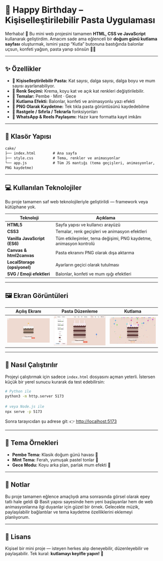 

# 🎂 Happy Birthday – Kişiselleştirilebilir Pasta Uygulaması

Merhaba! 👋
Bu mini web projesini tamamen **HTML, CSS ve JavaScript** kullanarak geliştirdim.
Amacım sade ama eğlenceli bir **doğum günü kutlama sayfası** oluşturmak, ismini yazıp “Kutla” butonuna bastığında balonlar uçsun, konfeti yağsın, pasta yanıp sönsün 🍰🎈

---

## ✨ Özellikler

* 🎨 **Kişiselleştirilebilir Pasta:** Kat sayısı, dalga sayısı, dalga boyu ve mum sayısı ayarlanabiliyor.
* 🌈 **Renk Seçimi:** Krema, koyu kat ve açık kat renkleri değiştirilebilir.
* 🧁 **Temalar:** Pembe · Mint · Gece
* 🎉 **Kutlama Efekti:** Balonlar, konfeti ve animasyonlu yazı efekti
* 📸 **PNG Olarak Kaydetme:** Tek tıkla pasta görüntüsünü kaydedebilme
* 🔁 **Rastgele / Sıfırla / Tekrarla** fonksiyonları
* 💬 **WhatsApp & Reels Paylaşımı:** Hazır kare formatta kayıt imkânı

---

## 🧩 Klasör Yapısı

```
cake/
├── index.html        # Ana sayfa
├── style.css         # Tema, renkler ve animasyonlar
└── app.js            # Tüm JS mantığı (tema geçişleri, animasyonlar, PNG kaydetme)
```

---

## 💻 Kullanılan Teknolojiler

Bu proje tamamen saf web teknolojileriyle geliştirildi — framework veya kütüphane yok.

| Teknoloji                    | Açıklama                                                          |
| ---------------------------- | ----------------------------------------------------------------- |
| **HTML5**                    | Sayfa yapısı ve kullanıcı arayüzü                                 |
| **CSS3**                     | Temalar, renk geçişleri ve animasyon efektleri                    |
| **Vanilla JavaScript (ES6)** | Tüm etkileşimler, tema değişimi, PNG kaydetme, animasyon kontrolü |
| **Canvas & html2canvas**     | Pasta ekranını PNG olarak dışa aktarma                            |
| **LocalStorage (opsiyonel)** | Ayarların geçici olarak tutulması                                 |
| **SVG / Emoji efektleri**    | Balonlar, konfeti ve mum ışığı efektleri                          |

---

## 🖼️ Ekran Görüntüleri

| Açılış Ekranı                    | Pasta Düzenleme                       | Kutlama                      |
| -------------------------------- | ------------------------------------- | ---------------------------- |
| ![Açılış](cake/acilisekrani.png) | ![Düzenleme](cake/pastaduzenleme.png) | ![Kutlama](cake/kutlama.png) |


---

## 🚀 Nasıl Çalıştırılır

Projeyi çalıştırmak için sadece `index.html` dosyasını açman yeterli.
İstersen küçük bir yerel sunucu kurarak da test edebilirsin:

```bash
# Python ile
python3 -m http.server 5173

# veya Node.js ile
npx serve -p 5173
```

Sonra tarayıcıdan şu adrese git:
👉 [http://localhost:5173](http://localhost:5173)

---

## 🎨 Tema Örnekleri

* **Pembe Tema:** Klasik doğum günü havası 🎀
* **Mint Tema:** Ferah, yumuşak pastel tonlar 🌿
* **Gece Modu:** Koyu arka plan, parlak mum efekti 🌙

---

## 🧠 Notlar

Bu proje tamamen eğlence amaçlıydı ama sonrasında görsel olarak epey tatlı hale geldi 😄
Basit yapısı sayesinde hem yeni başlayanlar hem de web animasyonlarına ilgi duyanlar için güzel bir örnek.
Gelecekte müzik, paylaşılabilir bağlantılar ve tema kaydetme özelliklerini eklemeyi planlıyorum.

---

## 📜 Lisans

Kişisel bir mini proje — isteyen herkes alıp deneyebilir, düzenleyebilir ve paylaşabilir.
Tek kural: **kutlamayı keyifle yapın! 🎉**

